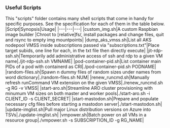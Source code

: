 ### Useful Scripts
This "scripts" folder contains many shell scripts that come in handy for specific purposes. See the specification for each of them in the table below.  
|Script|Synopsis|Usage|
|---|---|---|
|custom_img.sh|A custom Raspbian image builder |Chroot to [relative]fs/, install packages and change files, quit and rsync to empty img mountpoints|
|dump_aks_vmss.sh|List all AKS nodepool VMSS inside subscriptions passed via "subscriptions.txt"|Place target subids, one line for each, in the txt file then directly execute|
|jit-rdp-ssh.sh|Temporarily add administrative access of ssh and rdp to a given VM name|./jit-rdp-ssh.sh VMNAME|
|pod-container-pid.sh|List container main PIDs of a pod with containerd as CRI|./pod-container-pid.sh PODNAME|
|random-files.sh|Spawn n dummy files of random sizes under names from word dictionary|./random-files.sh NUM|
|renew_runcmd.sh|Manually refresh runCommand VM extension on the given VMSS|./renew_runcmd.sh -g RG -v VMSS|
|start-aro.sh|Streamline ARO cluster provisioning with minumum VM sizes on both master and worker pools|./start-aro.sh -i CLIENT_ID -s CLIENT_SECRET|
|start-mastodon.sh|Prepare and populate necessary cfg files before starting a mastodon server|./start-mastodon.sh|
|update-imglist.sh|Pull major Linux distribution versions on Azure into TSVs|./update-imglist.sh|
|vmpower.sh|Batch power on all VMs in a resource group|./vmpower.sh -s SUBSCRIPTION_ID -g RG_NAME|
